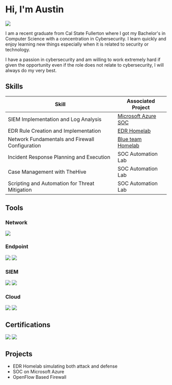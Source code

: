 # Hi, I'm Austin
<a href="https://www.linkedin.com/in/austin-nguyen-95116b345/"><img src="https://img.shields.io/badge/-LinkedIn-0072b1?&style=for-the-badge&logo=linkedin&logoColor=white" /></a>

I am a recent graduate from Cal State Fullerton where I got my Bachelor's in Computer Science with a concentration in Cybersecurity. I learn quickly and enjoy learning new things especially when it is related to security or technology.

I have a passion in cybersecurity and am willing to work extremely hard if given the opportunity even if the role does not relate to cybersecurity, I will always do my very best.

## Skills
| Skill                                         | Associated Project         |
|-----------------------------------------------|----------------------------|
| SIEM Implementation and Log Analysis          | <a href="https://github.com/AustinHNguyen/MSA_SOC">Microsoft Azure SOC</a>|
| EDR Rule Creation and Implementation | <a href="https://google.com](https://github.com/AustinHNguyen/EDRHomelab">EDR Homelab</a>|
| Network Fundamentals and Firewall Configuration        | <a href="https://github.com/AustinHNguyen/BlueTeamHomelab">Blue team Homelab</a>|
| Incident Response Planning and Execution      | SOC Automation Lab|
| Case Management with TheHive                  | SOC Automation Lab|
| Scripting and Automation for Threat Mitigation | SOC Automation Lab|

## Tools
### Network
<div>
    <img src="https://img.shields.io/badge/-Wireshark-1679A7?&style=for-the-badge&logo=Wireshark&logoColor=white" />
    
</div>

### Endpoint
<div>
    <img src="https://img.shields.io/badge/-Microsoft_Defender_for_Endpoint-00A4EF?&style=for-the-badge&logo=Microsoft&logoColor=white" />
    <img src="https://img.shields.io/badge/-LimaCharlie_EDR-14213D?&style=for-the-badge&logo=LimaCharlie&logoColor=white" />
</div>

### SIEM
<div>
    <img src="https://img.shields.io/badge/-Microsoft_Sentinel-0078D4?&style=for-the-badge&logo=Microsoft&logoColor=white" />
    <img src="https://img.shields.io/badge/-Wazuh-005C97?&style=for-the-badge&logo=Wazuh&logoColor=white" />
</div>

### Cloud
<div>
    <img src="https://img.shields.io/badge/-Amazon_AWS_EC2-FF9900?&style=for-the-badge&logo=AmazonAWS&logoColor=white" />
    <img src="https://img.shields.io/badge/-Microsoft_Azure-0078D4?&style=for-the-badge&logo=MicrosoftAzure&logoColor=white"
</div>

## Certifications
<div>
    <img src="https://img.shields.io/badge/-Security%2B-FF0000?&style=for-the-badge&logo=CompTIA&logoColor=white" />
    <img src="https://img.shields.io/badge/-Google_Cybersecurity_Certification-4285F4?&style=for-the-badge&logo=Google&logoColor=white" />
</div>

## Projects
- EDR Homelab simulating both attack and defense
- SOC on Microsoft Azure
- OpenFlow Based Firewall
